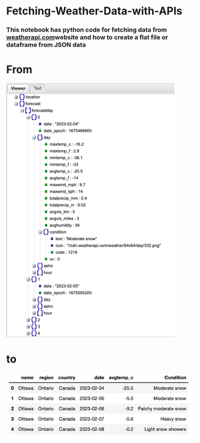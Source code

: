 # Fetching-Weather-Data-with-APIs
### This notebook has python code for fetching data from [weatherapi.com](weatherapi.com)website and how to create a flat file or dataframe from JSON data

# From 

![JSON File](JSON.jpg)

# to

![CSV File](FLAT.jpg)
